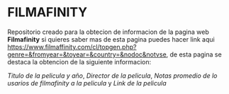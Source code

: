 
# FILMAFINITY

Repositorio creado para la obtecion de informacion de la pagina web **Filmafinity** si quieres saber mas de esta pagina puedes hacer link aqui https://www.filmaffinity.com/cl/topgen.php?genre=&fromyear=&toyear=&country=&nodoc&notvse, de esta pagina  se destaca la obtencion de la siguiente informacion:

*Titulo de la pelicula y año*,
*Director de la pelicula*,
*Notas promedio de lo usarios de filmafinity a la pelicula* y
*Link de la pelicula*





